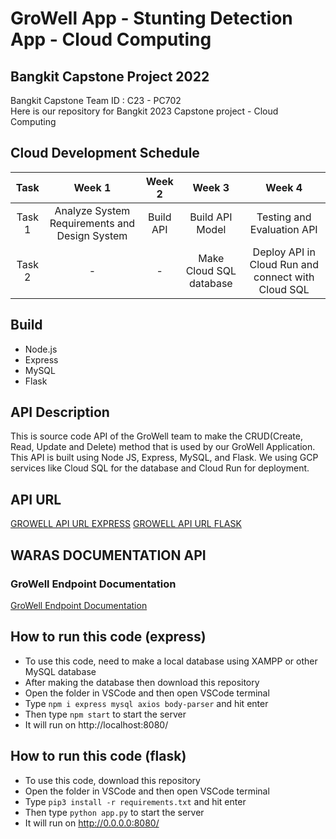 # GroWell App - Stunting Detection App - Cloud Computing

## Bangkit Capstone Project 2022
Bangkit Capstone Team ID : C23 - PC702 <br>
Here is our repository for Bangkit 2023 Capstone project - Cloud Computing

## Cloud Development Schedule
|  Task  |     Week 1     |       Week 2        |            Week 3          |           Week 4          |
| :----: | :------------: | :-----------------: | :------------------------: |:------------------------: |
| Task 1 | Analyze System Requirements and Design System   | Build API      | Build API Model  | Testing and Evaluation API  |
| Task 2 | - | - | Make Cloud SQL database             | Deploy API in Cloud Run and connect with Cloud SQL             |

## Build
- Node.js
- Express
- MySQL
- Flask

## API Description
This is source code API of the GroWell team to make the CRUD(Create, Read, Update and Delete) method that is used by our GroWell Application. This API is built using Node JS, Express, MySQL, and Flask. We using GCP services like Cloud SQL for the database and Cloud Run for deployment.
<br>
## API URL
[GROWELL API URL EXPRESS](https://growell-express-api-fkegjceqka-et.a.run.app/)
[GROWELL API URL FLASK](https://growell-flask-api-fkegjceqka-et.a.run.app/)
<br>
## <a name="docum"></a>WARAS DOCUMENTATION API
### GroWell Endpoint Documentation
[GroWell Endpoint Documentation](https://documenter.getpostman.com/view/28030402/2s93shypRg)

## How to run this code (express)
* To use this code, need to make a local database using XAMPP or other MySQL database
* After making the database then download this repository
* Open the folder in VSCode and then open VSCode terminal
* Type ```npm i express mysql axios body-parser``` and hit enter
* Then type ```npm start``` to start the server
* It will run on http://localhost:8080/

## How to run this code (flask)
* To use this code, download this repository
* Open the folder in VSCode and then open VSCode terminal
* Type ```pip3 install -r requirements.txt``` and hit enter
* Then type ```python app.py``` to start the server
* It will run on http://0.0.0.0:8080/
